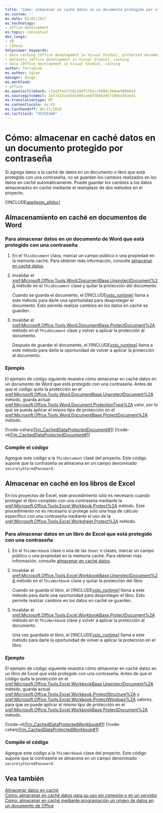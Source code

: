 ```yaml
---
title: 'Cómo: almacenar en caché datos en un documento protegido por contraseña'
ms.custom: ''
ms.date: 02/02/2017
ms.technology:
- office-development
ms.topic: conceptual
dev_langs:
- VB
- CSharp
helpviewer_keywords:
- data caching [Office development in Visual Studio], protected documents
- datasets [Office development in Visual Studio], caching
- data [Office development in Visual Studio], caching
author: TerryGLee
ms.author: tglee
manager: douge
ms.workload:
- office
ms.openlocfilehash: c15d3fee1728118df2701cc940dc288ae500942d
ms.sourcegitcommit: 34f7d23ce3bd140dcae875b602d5719bb4363ed1
ms.translationtype: MT
ms.contentlocale: es-ES
ms.lasthandoff: 06/11/2018
ms.locfileid: "35255348"
---
```

# <a name="how-to-cache-data-in-a-password-protected-document"></a>Cómo: almacenar en caché datos en un documento protegido por contraseña
  Si agrega datos a la caché de datos en un documento o libro que está protegido con una contraseña, no se guardan los cambios realizados en los datos en caché automáticamente. Puede guardar los cambios a los datos almacenados en caché mediante el reemplazo de dos métodos en el proyecto.  
  
 [!INCLUDE[appliesto_alldoc](../vsto/includes/appliesto-alldoc-md.md)]  
  
## <a name="caching-in-word-documents"></a>Almacenamiento en caché en documentos de Word  
  
### <a name="to-cache-data-in-a-word-document-that-is-protected-with-a-password"></a>Para almacenar datos en un documento de Word que está protegido con una contraseña  
  
1.  En el `ThisDocument` class, marcar un campo público o una propiedad en la memoria caché. Para obtener más información, consulte [almacenar en caché datos](../vsto/caching-data.md).  
  
2.  Invalidar el <xref:Microsoft.Office.Tools.Word.DocumentBase.UnprotectDocument%2A> método en el `ThisDocument` clase y quitar la protección del documento.  
  
     Cuando se guarda el documento, el [!INCLUDE[vsto_runtime](../vsto/includes/vsto-runtime-md.md)] llama a este método para darle una oportunidad para desproteger el documento. Esto permite realizar cambios en los datos en caché se guarden.  
  
3.  Invalidar el <xref:Microsoft.Office.Tools.Word.DocumentBase.ProtectDocument%2A> método en el `ThisDocument` clase y volver a aplicar la protección al documento.  
  
     Después de guardar el documento, el [!INCLUDE[vsto_runtime](../vsto/includes/vsto-runtime-md.md)] llama a este método para darle la oportunidad de volver a aplicar la protección al documento.  
  
### <a name="example"></a>Ejemplo  
 El ejemplo de código siguiente muestra cómo almacenar en caché datos en un documento de Word que está protegido con una contraseña. Antes de que el código quita la protección en el <xref:Microsoft.Office.Tools.Word.DocumentBase.UnprotectDocument%2A> método, guarda actual <xref:Microsoft.Office.Tools.Word.Document.ProtectionType%2A> valor, por lo que se pueda aplicar el mismo tipo de protección en el <xref:Microsoft.Office.Tools.Word.DocumentBase.ProtectDocument%2A> método.  
  
 [!code-csharp[Trin_CachedDataProtectedDocument#1](../vsto/codesnippet/CSharp/Trin_CachedDataProtectedDocument/ThisDocument.cs#1)]
 [!code-vb[Trin_CachedDataProtectedDocument#1](../vsto/codesnippet/VisualBasic/Trin_CachedDataProtectedDocument/ThisDocument.vb#1)]  
  
### <a name="compile-the-code"></a>Compile el código  
 Agregue este código a la `ThisDocument` clase del proyecto. Este código supone que la contraseña se almacena en un campo denominado `securelyStoredPassword`.  
  
## <a name="cache-in-excel-workbooks"></a>Almacenar en caché en los libros de Excel  
 En los proyectos de Excel, este procedimiento sólo es necesario cuando proteger el libro completo con una contraseña mediante la <xref:Microsoft.Office.Tools.Excel.Workbook.Protect%2A> método. Este procedimiento no es necesario si protege solo una hoja de cálculo específico con una contraseña mediante el uso de la <xref:Microsoft.Office.Tools.Excel.Worksheet.Protect%2A> método.  
  
### <a name="to-cache-data-in-an-excel-workbook-that-is-protected-with-a-password"></a>Para almacenar datos en un libro de Excel que está protegido con una contraseña  
  
1.  En el `ThisWorkbook` clase o una de las `Sheet` *n* clases, marcar un campo público o una propiedad en la memoria caché. Para obtener más información, consulte [almacenar en caché datos](../vsto/caching-data.md).  
  
2.  Invalidar el <xref:Microsoft.Office.Tools.Excel.WorkbookBase.UnprotectDocument%2A> método en el `ThisWorkbook` clase y quitar la protección del libro.  
  
     Cuando se guarda el libro, el [!INCLUDE[vsto_runtime](../vsto/includes/vsto-runtime-md.md)] llama a este método para darle una oportunidad para desproteger el libro. Esto permite realizar cambios en los datos en caché se guarden.  
  
3.  Invalidar el <xref:Microsoft.Office.Tools.Excel.WorkbookBase.ProtectDocument%2A> método en el `ThisWorkbook` clase y volver a aplicar la protección al documento.  
  
     Una vez guardado el libro, el [!INCLUDE[vsto_runtime](../vsto/includes/vsto-runtime-md.md)] llama a este método para darle la oportunidad de volver a aplicar la protección en el libro.  
  
### <a name="example"></a>Ejemplo  
 El ejemplo de código siguiente muestra cómo almacenar en caché datos en un libro de Excel que está protegido con una contraseña. Antes de que el código quita la protección en el <xref:Microsoft.Office.Tools.Excel.WorkbookBase.UnprotectDocument%2A> método, guarda actual <xref:Microsoft.Office.Tools.Excel.Workbook.ProtectStructure%2A> y <xref:Microsoft.Office.Tools.Excel.Workbook.ProtectWindows%2A> valores, para que se puede aplicar el mismo tipo de protección en el <xref:Microsoft.Office.Tools.Excel.WorkbookBase.ProtectDocument%2A> método.  
  
 [!code-vb[Trin_CachedDataProtectedWorkbook#1](../vsto/codesnippet/VisualBasic/Trin_CachedDataProtectedWorkbook/ThisWorkbook.vb#1)]
 [!code-csharp[Trin_CachedDataProtectedWorkbook#1](../vsto/codesnippet/CSharp/Trin_CachedDataProtectedWorkbook/ThisWorkbook.cs#1)]  
  
### <a name="compile-the-code"></a>Compile el código  
 Agregue este código a la `ThisWorkbook` clase del proyecto. Este código supone que la contraseña se almacena en un campo denominado `securelyStoredPassword`.  
  
## <a name="see-also"></a>Vea también  
 [Almacenar datos en caché](../vsto/caching-data.md)   
 [Cómo: almacenar en caché datos para su uso sin conexión o en un servidor](../vsto/how-to-cache-data-for-use-offline-or-on-a-server.md)   
 [Cómo: almacenar en caché mediante programación un origen de datos en un documento de Office](../vsto/how-to-programmatically-cache-a-data-source-in-an-office-document.md)  
  
  